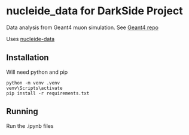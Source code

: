 # nucleide_data for DarkSide Project
Data analysis from Geant4 muon simulation. See [Geant4 repo](https://github.com/yramachers/MuOnArgon)

Uses [nucleide-data](https://github.com/jhykes/nuclide-data)

## Installation

Will need python and pip

    python -m venv .venv
    venv\Scripts\activate
    pip install -r requirements.txt

## Running

Run the .ipynb files
